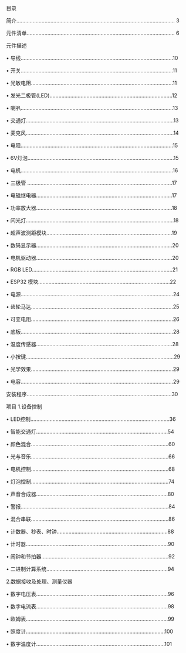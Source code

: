 目录

简介........................................................................................................... 3

元件清单.................................................................................................... 6

元件描述

• 导线.......................................................................................................10

• 开关.......................................................................................................11

• 光敏电阻................................................................................................11

• 发光二极管(LED)...................................................................................12

• 喇叭.......................................................................................................13

• 交通灯....................................................................................................13

• 麦克风....................................................................................................14

• 电阻.......................................................................................................15

• 6V灯泡...................................................................................................15

• 电机.......................................................................................................16

• 三极管 ..................................................................................................17

• 电磁继电器............................................................................................17

• 功率放大器............................................................................................18

• 闪光灯....................................................................................................18

• 超声波测距模块.....................................................................................19

• 数码显示器............................................................................................20

• 电机驱动器............................................................................................20

• RGB LED...............................................................................................21

• ESP32 模块.........................................................................................22

• 电源.......................................................................................................24

• 齿轮马达................................................................................................25

• 可变电阻................................................................................................26

• 底板.......................................................................................................28

• 温度传感器............................................................................................28

• 小按键....................................................................................................29

• 光学效果................................................................................................29

• 电容.......................................................................................................29

安装程序..................................................................................................30

项目
1.设备控制

• LED控制..............................................................................................36

• 智能交通灯.........................................................................................54

• 颜色混合.............................................................................................60

• 光与音乐.............................................................................................66

• 电机控制.............................................................................................68

• 灯泡控制.............................................................................................74

• 声音合成器.........................................................................................80

• 警报....................................................................................................84

• 混合串联.............................................................................................86

• 计数器、秒表、时钟...........................................................................88

• 计时器................................................................................................90

• 闹钟和节拍器......................................................................................92

• 二进制计算系统..................................................................................94

2.数据接收及处理、测量仪器

• 数字电压表.........................................................................................96

• 数字电流表.........................................................................................98

• 欧姆表................................................................................................99

• 照度计..............................................................................................100

• 数字温度计.......................................................................................101